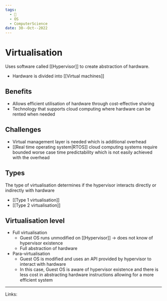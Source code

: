 ```yaml
---
tags:
  - 🌱
  - OS
  - ComputerScience 
date: 30--Oct--2022
---
```


# Virtualisation

Uses software called [[Hypervisor]] to create abstraction of hardware.
- Hardware is divided into [[Virtual machines]]

## Benefits
- Allows efficient utilisation of hardware through cost-effective sharing
- Technology that supports cloud computing where hardware can be rented when needed

## Challenges
- Virtual management layer is needed which is additional overhead
- [[Real time operating system|RTOS]] cloud computing systems require bounded worse case time predictability which is not easily achieved with the overhead

## Types
The type of virtualisation determines if the hypervisor interacts directly or indirectly with hardware
- [[Type 1 virtualisation]]
- [[Type 2 virtualisation]]

## Virtualisation level
- Full virtualisation
    - Guest OS runs unmodified on [[Hypervisor]] → does not know of hypervisor existence
    - Full abstraction of hardware
- Para-virtualisation
    - Guest OS is modified and uses an API provided by hypervisor to interact with hardware
    - In this case, Guest OS is aware of hypervisor existence and there is less cost in abstracting hardware instructions allowing for a more efficient system

---
Links: 